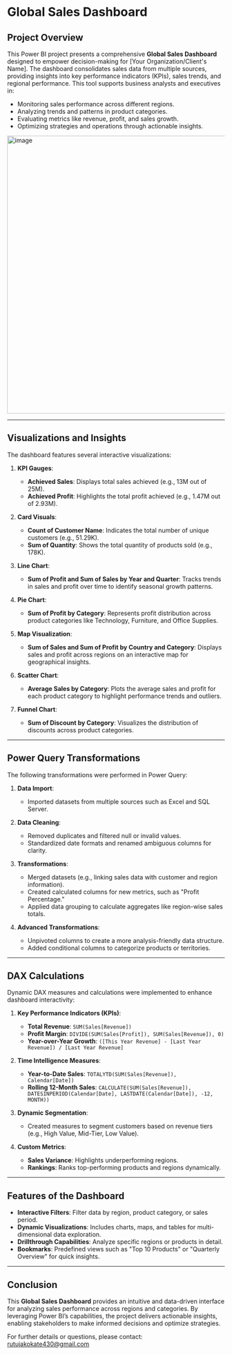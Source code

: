 # Global Sales Dashboard

## Project Overview

This Power BI project presents a comprehensive **Global Sales Dashboard** designed to empower decision-making for [Your Organization/Client's Name]. The dashboard consolidates sales data from multiple sources, providing insights into key performance indicators (KPIs), sales trends, and regional performance. This tool supports business analysts and executives in:

- Monitoring sales performance across different regions.  
- Analyzing trends and patterns in product categories.  
- Evaluating metrics like revenue, profit, and sales growth.  
- Optimizing strategies and operations through actionable insights.

<img width="644" alt="image" src="https://github.com/user-attachments/assets/dbec22d6-73f6-4860-815c-70ea78c1ff92" />

---

## Visualizations and Insights  

The dashboard features several interactive visualizations:  

1. **KPI Gauges**:  
   - **Achieved Sales**: Displays total sales achieved (e.g., 13M out of 25M).  
   - **Achieved Profit**: Highlights the total profit achieved (e.g., 1.47M out of 2.93M).  

2. **Card Visuals**:  
   - **Count of Customer Name**: Indicates the total number of unique customers (e.g., 51.29K).  
   - **Sum of Quantity**: Shows the total quantity of products sold (e.g., 178K).  

3. **Line Chart**:  
   - **Sum of Profit and Sum of Sales by Year and Quarter**: Tracks trends in sales and profit over time to identify seasonal growth patterns.  

4. **Pie Chart**:  
   - **Sum of Profit by Category**: Represents profit distribution across product categories like Technology, Furniture, and Office Supplies.  

5. **Map Visualization**:  
   - **Sum of Sales and Sum of Profit by Country and Category**: Displays sales and profit across regions on an interactive map for geographical insights.  

6. **Scatter Chart**:  
   - **Average Sales by Category**: Plots the average sales and profit for each product category to highlight performance trends and outliers.  

7. **Funnel Chart**:  
   - **Sum of Discount by Category**: Visualizes the distribution of discounts across product categories.

---

## Power Query Transformations  

The following transformations were performed in Power Query:  

1. **Data Import**:  
   - Imported datasets from multiple sources such as Excel and SQL Server.  

2. **Data Cleaning**:  
   - Removed duplicates and filtered null or invalid values.  
   - Standardized date formats and renamed ambiguous columns for clarity.  

3. **Transformations**:  
   - Merged datasets (e.g., linking sales data with customer and region information).  
   - Created calculated columns for new metrics, such as "Profit Percentage."  
   - Applied data grouping to calculate aggregates like region-wise sales totals.  

4. **Advanced Transformations**:  
   - Unpivoted columns to create a more analysis-friendly data structure.  
   - Added conditional columns to categorize products or territories.

---

## DAX Calculations  

Dynamic DAX measures and calculations were implemented to enhance dashboard interactivity:  

1. **Key Performance Indicators (KPIs)**:  
   - **Total Revenue**: `SUM(Sales[Revenue])`  
   - **Profit Margin**: `DIVIDE(SUM(Sales[Profit]), SUM(Sales[Revenue]), 0)`  
   - **Year-over-Year Growth**: `([This Year Revenue] - [Last Year Revenue]) / [Last Year Revenue]`  

2. **Time Intelligence Measures**:  
   - **Year-to-Date Sales**: `TOTALYTD(SUM(Sales[Revenue]), Calendar[Date])`  
   - **Rolling 12-Month Sales**: `CALCULATE(SUM(Sales[Revenue]), DATESINPERIOD(Calendar[Date], LASTDATE(Calendar[Date]), -12, MONTH))`  

3. **Dynamic Segmentation**:  
   - Created measures to segment customers based on revenue tiers (e.g., High Value, Mid-Tier, Low Value).  

4. **Custom Metrics**:  
   - **Sales Variance**: Highlights underperforming regions.  
   - **Rankings**: Ranks top-performing products and regions dynamically.  

---

## Features of the Dashboard  

- **Interactive Filters**: Filter data by region, product category, or sales period.  
- **Dynamic Visualizations**: Includes charts, maps, and tables for multi-dimensional data exploration.  
- **Drillthrough Capabilities**: Analyze specific regions or products in detail.  
- **Bookmarks**: Predefined views such as "Top 10 Products" or "Quarterly Overview" for quick insights.  

---

## Conclusion  

This **Global Sales Dashboard** provides an intuitive and data-driven interface for analyzing sales performance across regions and categories. By leveraging Power BI’s capabilities, the project delivers actionable insights, enabling stakeholders to make informed decisions and optimize strategies.  

For further details or questions, please contact: rutujakokate430@gmail.com
